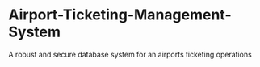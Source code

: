 # Airport-Ticketing-Management-System
A robust and secure database system for an airports ticketing operations
